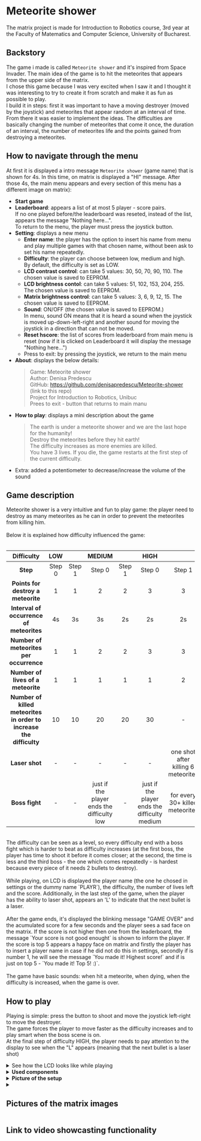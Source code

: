 # Meteorite shower

The matrix project is made for Introduction to Robotics course, 3rd year at the Faculty of Matematics and Computer Science, University of Bucharest.

## Backstory
The game i made is called `Meteorite shower` and it's inspired from Space Invader. The main idea of the game is to hit the meteorites that appears from the upper side of the matrix. </br>
I chose this game because I was very excited when I saw it and I thought it was interesting to try to create it from scratch and make it as fun as possible to play. </br>
I build it in steps: first it was important to have a moving destroyer (moved by the joystick) and meteorites that appear random at an interval of time. From there it was easier to implement the ideas. The difficulties are basically changing the number of meteorites that come it once, the duration of an interval, the number of meteorites life and the points gained from destroying a meteorites.


## How to navigate through the menu
At first it is displayed a intro message `Meteorite shower` (game name) that is shown for 4s. In this time, on matrix is displayed a "HI" message. After those 4s, the main menu appears and every section of this menu has a different image on matrix):

- **Start game**
- **Leaderboard**: appears a list of at most 5 player - score pairs. </br>
If no one played before/the leaderboard was reseted, instead of the list, appears the message "Nothing here...". </br>
To return to the menu, the player must press the joystick button. 
- **Setting**: displays a new menu
  - <b>Enter name</b>: the player has the option to insert his name from menu and play multiple games with that chosen name, without been ask to set his name repeatedly.
  - <b>Difficulty</b>: the player can choose between low, medium and high. </br>
    By default, the difficulty is set as LOW. </br>
  - <b>LCD contrast control</b>: can take 5 values: 30, 50, 70, 90, 110. The chosen value is saved to EEPROM.
  - <b>LCD brightness contol</b>: can take 5 values: 51, 102, 153, 204, 255. The chosen value is saved to EEPROM.
  - <b>Matrix brightness control</b>: can take 5 values: 3, 6, 9, 12, 15. The chosen value is saved to EEPROM.
  - <b>Sound</b>: ON/OFF (the chosen value is saved to EEPROM.) </br>
    In menu, sound ON means that it is heard a sound when the joystick is moved up-down-left-right and another sound for moving the joystick in a direction that can not be moved.
  - <b>Reset hscore</b>: the list of scores from leaderboard from main menu is reset (now if it is clicked on Leaderboard it will display the message "Nothing here...")
  - Press to exit: by pressing the joystick, we return to the main menu 
- **About**: displays the below details:
   > Game: Meteorite shower </br>
   Author: Denisa Predescu </br>
   GitHub: https://github.com/denisapredescu/Meteorite-shower (link to this repo) </br>
   Project for Introduction to Robotics, Unibuc </br>
   Prees to exit - button that returns to main manu
- **How to play**: displays a mini description about the game </br>
  >The earth is under a meteorite shower and we are the last hope for the humanity! </br>
   Destroy the meteorites before they hit earth! </br>
   The difficulty increases as more enemies are killed. </br>
   You have 3 lives. If you die, the game restarts at the first step of the current difficulty.
- Extra: added a potentiometer to decrease/increase the volume of the sound

## Game description
Meteorite shower is a very intuitive and fun to play game: the player need to destroy as many meteorites as he can in order to prevent the meteorites from killing him. </br>
</br>
 Below it is explained how difficulty influenced the game: </br>
  </br>
  
 | Difficulty | LOW ||  MEDIUM || HIGH  ||
 | :---: | :---:  | :---: | :---: | :---: | :---: | :---: |
 |<b>Step</b> | Step 0 |  Step 1 |  Step 0 |  Step 1 | Step 0 | Step 1 | 
 |<b>Points for destroy a meteorite</b> | 1 | 1| 2 | 2| 3 |3 |
 |<b>Interval of occurrence of meteorites</b>| 4s | 3s | 3s | 2s| 2s|2s|
 |<b>Number of meteorites per occurrence</b>| 1| 1| 2| 2 | 3 |3 |
 |<b>Number of lives of a meteorite</b> | 1 |1 | 1 |1 |1 |2|
 |<b>Number of killed meteorites in order to increase the difficulty</b>| 10 | 10 | 20 | 20 | 30 | - |
 |<b>Laser shot</b> | - | -| - |- | - | one shot after killing 6 meteorites |
 |<b>Boss fight</b>| - | - | just if the player ends the difficulty low | - | just if the player ends the difficulty medium | for every 30+ killed meteorites |  
 </br>
The difficulty can be seen as a level, so every difficulty end with a boss fight which is harder to beat as difficulty increases (at the first boss, the player has time to shoot it before it comes closer; at the second, the time is less and the third boss - the one which comes repeatedly - is hardest because every piece of it needs 2 bullets to destroy). </br>
 </br>
 While playing, on LCD is displayed the player name (the one he chosed in settings or the dummy name `PLAYR`), the difficulty, the number of lives left and the score. Additionally, in the last step of the game, when the player has the ability to laser shot, appears an 'L' to indicate that the next bullet is a laser. 
   </br>
   </br>
After the game ends, it's displayed the blinking message "GAME OVER" and the acumulated score for a few seconds and the player sees a sad face on the matrix. If the score is not higher then one from the leaderboard, the message `Your score is not good enought` is shown to inform the player. If the score is top 5 appears a happy face on matrix and firstly the player has to insert a player name in case if he did not do this in settings, secondly if is number 1, he will see the message `You made it! Highest score!` and if is just on top 5 - `You made it! Top 5! :)`. </br>
 </br>
 The game have basic sounds: when hit a meteorite, when dying, when the difficulty is increased, when the game is over.


## How to play
 Playing is simple: press the button to shoot and move the joystick left-right to move the destroyer. </br>
 The game forces the player to move faster as the difficulty increases and to play smart when the boss scene is on.  </br>
 At the final step of difficulty HIGH, the player needs to pay attention to the display to see when the "L" appears (meaning that the next bullet is a laser shot)   </br>
 
 <details><summary>See how the LCD looks like while playing</summary>
  
 - normal display
  ![fara L](https://user-images.githubusercontent.com/86727047/208517026-77be93a9-f4b0-4920-ad36-198062da5aad.jpeg)

 - display when the laser shot is active
  ![cu L](https://user-images.githubusercontent.com/86727047/208517016-030a334b-3e52-4f32-a16e-ad4e31120f5b.jpeg)

</details>
  
  
 <details><summary><b>Used components</b></summary>
  
- Arduino Uno board
- LCD 
- 8X8 matrix display
- MAX7219 Driver for matrix
- joystick
- buzzer
- potentiometer for volume
- button
- 2 resistors
- cables
- 2 breadboards

</details>


<details><summary><b>Picture of the setup</b></summary>
  
 ![WhatsApp Image 2022-12-19 at 21 03 48 (1)](https://user-images.githubusercontent.com/86727047/208517545-a2bccbd4-e617-44d8-a451-99e10891f85b.jpeg)

  
 ![WhatsApp Image 2022-12-19 at 21 03 47 (1)](https://user-images.githubusercontent.com/86727047/208517304-cd52482d-f297-4d94-a46c-07852343c9cf.jpeg)


![WhatsApp Image 2022-12-19 at 21 03 47](https://user-images.githubusercontent.com/86727047/208517183-3e1a0495-74b0-4640-8d11-a87666c5642d.jpeg)

  
</details>


<details><summary><h2>Pictures of the matrix images</h2></summary>
  
- Greeting message
  ![3](https://user-images.githubusercontent.com/86727047/208514716-ef03b4a9-e1fe-4a99-9596-0920936ebc0c.jpeg)
  
- Start game 
  ![monster](https://user-images.githubusercontent.com/86727047/208516245-5355f00f-f330-44ec-b799-992268006871.jpeg)

- Leaderboard - image of a trophy
  ![WhatsApp Image 2022-12-19 at 21 03 52 (1)](https://user-images.githubusercontent.com/86727047/208515043-ebb7bda9-1939-446a-8209-8a3ad75fc441.jpeg)
  
- Settings - image of a wrench
  ![WhatsApp Image 2022-12-19 at 21 03 52](https://user-images.githubusercontent.com/86727047/208515975-13d84380-31fd-4abe-94c7-bc622b0452ca.jpeg)

- About - image of an "i" from information
  ![WhatsApp Image 2022-12-19 at 21 03 51](https://user-images.githubusercontent.com/86727047/208515141-7656f4cd-72db-421b-8f25-e609acba6895.jpeg)
  
- How to play - image of an question mark
  ![WhatsApp Image 2022-12-19 at 21 03 49 (1)](https://user-images.githubusercontent.com/86727047/208515304-54bbcffd-1ca1-4804-905e-34a556bc74ae.jpeg)

- Sad face
    
- Happy face 
    
</details>


## Link to video showcasting functionality


